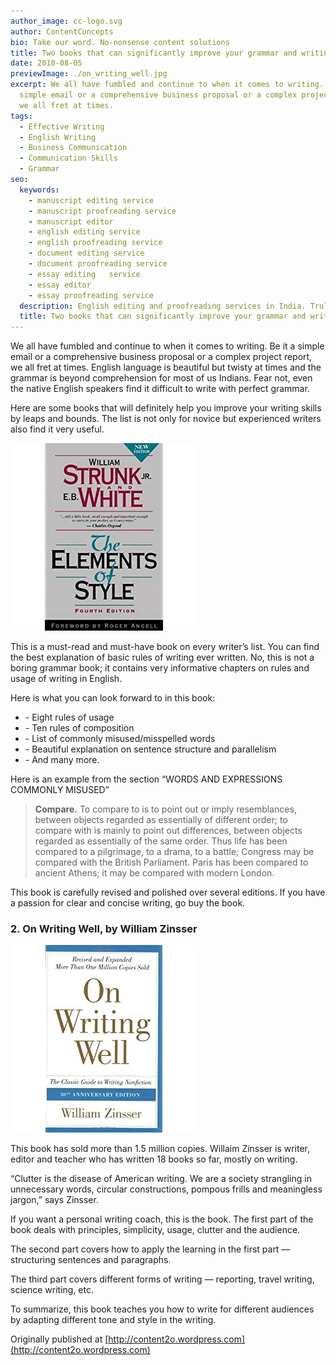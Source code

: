 ```yaml
---
author_image: cc-logo.svg
author: ContentConcepts
bio: Take our word. No-nonsense content solutions
title: Two books that can significantly improve your grammar and writing skills
date: 2010-08-05
previewImage: ./on_writing_well.jpg
excerpt: We all have fumbled and continue to when it comes to writing. Be it a
  simple email or a comprehensive business proposal or a complex project report,
  we all fret at times.
tags:
  - Effective Writing
  - English Writing
  - Business Communication
  - Communication Skills
  - Grammar
seo:
  keywords:
    - manuscript editing service
    - manuscript proofreading service
    - manuscript editor
    - english editing service
    - english proofreading service
    - document editing service
    - document proofreading service
    - essay editing   service
    - essay editor
    - essay proofreading service
  description: English editing and proofreading services in India. Truly affordable and top-quality services for manuscript authors and publishers.
  title: Two books that can significantly improve your grammar and writing skills
---
```


We all have fumbled and continue to when it comes to writing. Be it a simple email or a comprehensive business proposal or a complex project report, we all fret at times. English language is beautiful but twisty at times and the grammar is beyond comprehension for most of us Indians. Fear not, even the native English speakers find it difficult to write with perfect grammar.

Here are some books that will definitely help you improve your writing skills by leaps and bounds. The list is not only for novice but experienced writers also find it very useful.

![The Elements of Style](./elements_of_style.jpg)

This is a must-read and must-have book on every writer’s list. You can find the best explanation of basic rules of writing ever written. No, this is not a boring grammar book; it contains very informative chapters on rules and usage of writing in English.

Here is what you can look forward to in this book:

* \- Eight rules of usage
* \- Ten rules of composition
* \- List of commonly misused/misspelled words
* \- Beautiful explanation on sentence structure and parallelism
* \- And many more.

Here is an example from the section “WORDS AND EXPRESSIONS COMMONLY MISUSED”

> **Compare.** To compare to is to point out or imply resemblances, between objects regarded as essentially of 
> different order; to compare with is mainly to point out differences, between objects regarded as essentially of 
> the same order. Thus life has been compared to a pilgrimage, to a drama, to a battle; Congress may be compared
> with the British Parliament. Paris has been compared to ancient Athens; it may be compared with modern London.

This book is carefully revised and polished over several editions. If you have a passion for clear and concise writing, go buy the book.

### 2. On Writing Well, by William Zinsser

![On Writing Well](./on_writing_well.jpg)

This book has sold more than 1.5 million copies. Willaim Zinsser is writer, editor and teacher who has written 18 books so far, mostly on writing.

“Clutter is the disease of American writing. We are a society strangling in unnecessary words, circular constructions, pompous frills and meaningless jargon,” says Zinsser.

If you want a personal writing coach, this is the book. The first part of the book deals with principles, simplicity, usage, clutter and the audience.

The second part covers how to apply the learning in the first part — structuring sentences and paragraphs.

The third part covers different forms of writing — reporting, travel writing, science writing, etc.

To summarize, this book teaches you how to write for different audiences by adapting different tone and style in the writing.

Originally published at [http://content2o.wordpress.com](http://content2o.wordpress.com)
